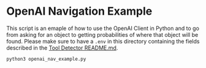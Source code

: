 # OpenAI Navigation Example

This script is an emaple of how to use the OpenAI Client in Python and to go from asking for an object to getting probabilities of where that object will be found. Please make sure to have a `.env` in this directory containing the fields described in the [Tool Detector README.md](../README.md).

```bash
python3 openai_nav_example.py
```